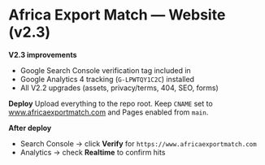 # Africa Export Match — Website (v2.3)

**V2.3 improvements**
- Google Search Console verification tag included in <head>
- Google Analytics 4 tracking (`G-LPWTQY1C2C`) installed
- All V2.2 upgrades (assets, privacy/terms, 404, SEO, forms)

**Deploy**
Upload everything to the repo root. Keep `CNAME` set to www.africaexportmatch.com and Pages enabled from `main`.

**After deploy**
- Search Console → click **Verify** for `https://www.africaexportmatch.com`
- Analytics → check **Realtime** to confirm hits
